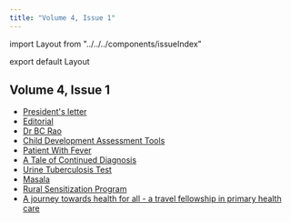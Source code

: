 ```yaml
---
title: "Volume 4, Issue 1"
---
```


import Layout from "../../../components/issueIndex"

export default Layout

## Volume 4, Issue 1 ##


* [President's letter](./president-letter/)
* [Editorial](./editorial/)
* [Dr BC Rao](./badakere-rao/)
* [Child Development Assessment Tools](./child-development-assessment-tools/)
* [Patient With Fever](./patient-with-fever/)
* [A Tale of Continued Diagnosis](./tale-of-continued-diagnosis/)
* [Urine Tuberculosis Test](./urine-tuberculosis-test/)
* [Masala](./masala/)
* [Rural Sensitization Program](./rural-sensitization-program/)
* [A journey towards health for all - a travel fellowship in primary health care](./travel-fellowship-in-primary-health-care/)